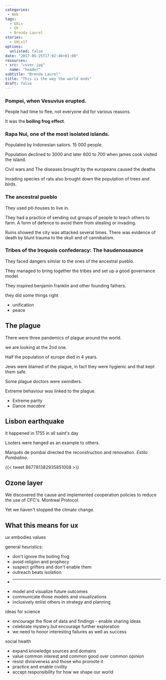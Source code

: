 ```yaml
---
categories:
 - Web
tags:  
  - UXLx
  - UX
  - Brenda Laurel
stories: 
  - UXLx17
options: 
  unlisted: false
date: "2017-05-25T17:02:46+01:00"
resources:
- src: "cover.jpg"
  name: "header"
subtitle: "Brenda Laurel"
title: "This is the way the world ends"
draft: false
---
```


### Pompei, when Vesuvius erupted.

People had time to flee, not everyone did for various reasons.

It was the **boiling frog effect**.

### Rapa Nui, one of the most isolated islands.

Populated by Indonesian sailors. 15 000 people.

Population declined to 3000 and later 600 to 700 when james cook visited the island.

Civil wars and The diseases brought by the europeans caused the deaths

Invading species of rats also brought down the population of trees and birds.

### The ancestral pueblo

They used pit-houses to live in.

They had a practice of sending out groups of people to teach others to farm. A form of defence to avoid them from stealing or invading. 

Ruins showed the city was attacked several times. There was evidence of death by blunt trauma to the skull and of cannibalism. 

### Tribes of the Iroquois confederacy: The haudenosaunce 

They faced dangers similar to the ones of the ancestral pueblo.

They managed to bring together the tribes and set up a good governance model.

They inspired benjamin franklin and other founding fathers.

they did some things right 

- unification
- peace

## The plague

There were three pandemics of plague around the world.

we are looking at the 2nd one.

Half the population of europe died in 4 years.

Jews were blamed of the plague, in fact they were hygienic and that kept them safe.

Some plague doctors were swindlers.

Extreme behaviour was linked to the plague. 

- Extreme parity
- Dance *macabre*


## Lisbon earthquake

it happened in 1755 in all saint's day

Looters were hanged as an example to others.

Marquês de pombal directed the reconstruction and renovation. *Estilo Pombalino*.

{{< tweet 867781382935851008 >}}


## Ozone layer

We discovered the cause and implemented cooperation policies to reduce the use of CFC's. Montreal Protocol.

Yet we haven't stopped the climate change.

## What this means for ux 

ux embodies values

general heuristics:

- don't ignore the boiling frog
- avoid religion and prophecy 
- suspect grifters and don't enable them
- outreach beats isolation
- _____________
- model and visualize future outcomes
- communicate those models and visualizations
- inclusively enlist others in strategy and planning

ideas for science

- encourage the flow of data and findings - enable sharing ideas 
- celebrate mystery but encourage further exploration
- we need to honor interesting failures as well as success 

social health

- expand knowledge sources and domains
- value common interest and common good over common opinion 
- resist divisiveness and those who promote it 
- practice and enable civility
- accept responsibility for how we shape our world
